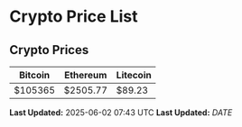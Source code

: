 # Crypto Price List

## Crypto Prices
| Bitcoin | Ethereum | Litecoin |
| ------- | -------- | -------- |
| $105365 | $2505.77 | $89.23 |
**Last Updated:** 2025-06-02 07:43 UTC
**Last Updated:** $DATE$
